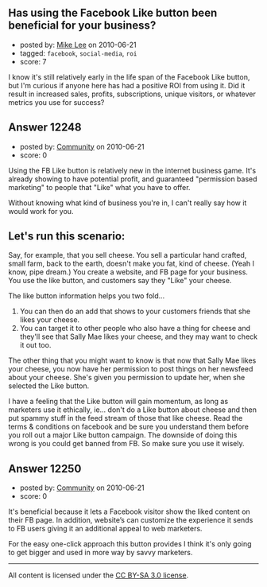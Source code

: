 ## Has using the Facebook Like button been beneficial for your business?

- posted by: [Mike Lee](https://stackexchange.com/users/-1/3589-mike-lee) on 2010-06-21
- tagged: `facebook`, `social-media`, `roi`
- score: 7

I know it's still relatively early in the life span of the Facebook Like button, but I'm curious if anyone here has had a positive ROI from using it. Did it result in increased sales, profits, subscriptions, unique visitors, or whatever metrics you use for success?


## Answer 12248

- posted by: [Community](https://stackexchange.com/users/-1/-1-community) on 2010-06-21
- score: 0

Using the FB Like button is relatively new in the internet business game.  It's already showing to have potential profit, and guaranteed "permission based marketing" to people that "Like" what you have to offer.

Without knowing what kind of business you're in, I can't really say how it would work for you.

**Let's run this scenario:**
----------------------------

Say, for example, that you sell cheese.  You sell a particular hand crafted, small farm, back to the earth, doesn't make you fat, kind of cheese.  (Yeah I know, pipe dream.)  You create a website, and FB page for your business.  You use the like button, and customers say they "Like" your cheese.

The like button information helps you two fold... 

 1. You can then do an add that shows to your customers friends that she likes your cheese.  
 2. You can target it to other people who also have a thing for cheese and they'll see that Sally Mae likes your cheese, and they may want to check it out too.

The other thing that you might want to know is that now that Sally Mae likes your cheese, you now have her permission to post things on her newsfeed about your cheese.  She's given you permission to update her, when she selected the Like button.


I have a feeling that the Like button will gain momentum, as long as marketers use it ethically, ie...  don't do a Like button about cheese and then put spammy stuff in the feed stream of those that like cheese.  Read the terms & conditions on facebook and be sure you understand them before you roll out a major Like button campaign.  The downside of doing this wrong is you could get banned from FB.  So make sure you use it wisely.




## Answer 12250

- posted by: [Community](https://stackexchange.com/users/-1/-1-community) on 2010-06-21
- score: 0

It's beneficial because it lets a Facebook visitor show the liked content on their FB page. In addition, website’s can customize the experience it sends to FB users giving it an additional appeal to web marketers.

For the easy one-click approach this button provides I think it's only going to get bigger and used in more way by savvy marketers.



---

All content is licensed under the [CC BY-SA 3.0 license](https://creativecommons.org/licenses/by-sa/3.0/).

